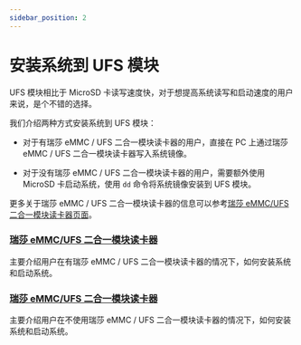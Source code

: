 ```yaml
---
sidebar_position: 2
---
```


# 安装系统到 UFS 模块

UFS 模块相比于 MicroSD 卡读写速度快，对于想提高系统读写和启动速度的用户来说，是个不错的选择。

我们介绍两种方式安装系统到 UFS 模块：

- 对于有瑞莎 eMMC / UFS 二合一模块读卡器的用户，直接在 PC 上通过瑞莎 eMMC / UFS 二合一模块读卡器写入系统镜像。

- 对于没有瑞莎 eMMC / UFS 二合一模块读卡器的用户，需要额外使用 MicroSD 卡启动系统，使用 `dd` 命令将系统镜像安装到 UFS 模块。

更多关于瑞莎 eMMC / UFS 二合一模块读卡器的信息可以参考[瑞莎 eMMC/UFS 二合一模块读卡器页面](https://radxa.com/products/accessories/ufs-module-reader)。

### [瑞莎 eMMC/UFS 二合一模块读卡器](/rock4/rock4d/getting-started/install-system/ufs-system/ufs_reader)

主要介绍用户在有瑞莎 eMMC / UFS 二合一模块读卡器的情况下，如何安装系统和启动系统。

### [瑞莎 eMMC/UFS 二合一模块读卡器](/rock4/rock4d/getting-started/install-system/ufs-system/no_ufs_reader)

主要介绍用户在不使用瑞莎 eMMC / UFS 二合一模块读卡器的情况下，如何安装系统和启动系统。
